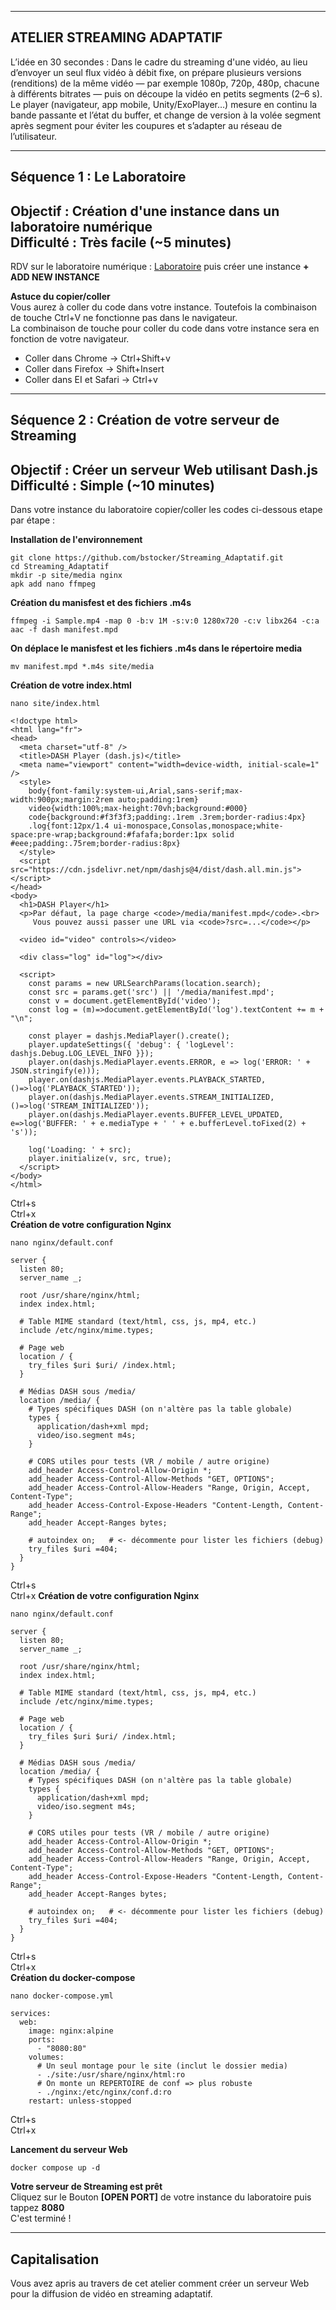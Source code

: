 ------------------------------------------------------------------------------------------------------
ATELIER STREAMING ADAPTATIF
------------------------------------------------------------------------------------------------------
L’idée en 30 secondes : Dans le cadre du streaming d'une vidéo, au lieu d’envoyer un seul flux vidéo à débit fixe, on prépare plusieurs versions (renditions) de la même vidéo — par exemple 1080p, 720p, 480p, chacune à différents bitrates — puis on découpe la vidéo en petits segments (2–6 s).
Le player (navigateur, app mobile, Unity/ExoPlayer…) mesure en continu la bande passante et l’état du buffer, et change de version à la volée segment après segment pour éviter les coupures et s’adapter au réseau de l’utilisateur.
  
-------------------------------------------------------------------------------------------------------
Séquence 1 : Le Laboratoire
-------------------------------------------------------------------------------------------------------
Objectif : Création d'une instance dans un laboratoire numérique  
Difficulté : Très facile (~5 minutes)
-------------------------------------------------------------------------------------------------------
RDV sur le laboratoire numérique : [Laboratoire](http://lab-boris.fr) puis créer une instance **+ ADD NEW INSTANCE**

**Astuce du copier/coller**  
Vous aurez à coller du code dans votre instance. Toutefois la combinaison de touche Ctrl+V ne fonctionne pas dans le navigateur.  
La combinaison de touche pour coller du code dans votre instance sera en fonction de votre navigateur.  
- Coller dans Chrome -> Ctrl+Shift+v
- Coller dans Firefox ->  Shift+Insert
- Coller dans EI et Safari -> Ctrl+v
  
---------------------------------------------------
Séquence 2 : Création de votre serveur de Streaming
---------------------------------------------------
Objectif : Créer un serveur Web utilisant Dash.js  
Difficulté : Simple (~10 minutes)
---------------------------------------------------

Dans votre instance du laboratoire copier/coller les codes ci-dessous etape par étape :  

**Installation de l'environnement**  
```
git clone https://github.com/bstocker/Streaming_Adaptatif.git
cd Streaming_Adaptatif
mkdir -p site/media nginx
apk add nano ffmpeg
```
**Création du manisfest et des fichiers .m4s**  
```
ffmpeg -i Sample.mp4 -map 0 -b:v 1M -s:v:0 1280x720 -c:v libx264 -c:a aac -f dash manifest.mpd
```
**On déplace le manisfest et les fichiers .m4s dans le répertoire media** 
```
mv manifest.mpd *.m4s site/media
```
**Création de votre index.html** 
```
nano site/index.html
```
```
<!doctype html>
<html lang="fr">
<head>
  <meta charset="utf-8" />
  <title>DASH Player (dash.js)</title>
  <meta name="viewport" content="width=device-width, initial-scale=1" />
  <style>
    body{font-family:system-ui,Arial,sans-serif;max-width:900px;margin:2rem auto;padding:1rem}
    video{width:100%;max-height:70vh;background:#000}
    code{background:#f3f3f3;padding:.1rem .3rem;border-radius:4px}
    .log{font:12px/1.4 ui-monospace,Consolas,monospace;white-space:pre-wrap;background:#fafafa;border:1px solid #eee;padding:.75rem;border-radius:8px}
  </style>
  <script src="https://cdn.jsdelivr.net/npm/dashjs@4/dist/dash.all.min.js"></script>
</head>
<body>
  <h1>DASH Player</h1>
  <p>Par défaut, la page charge <code>/media/manifest.mpd</code>.<br>
     Vous pouvez aussi passer une URL via <code>?src=...</code></p>

  <video id="video" controls></video>

  <div class="log" id="log"></div>

  <script>
    const params = new URLSearchParams(location.search);
    const src = params.get('src') || '/media/manifest.mpd';
    const v = document.getElementById('video');
    const log = (m)=>document.getElementById('log').textContent += m + "\n";

    const player = dashjs.MediaPlayer().create();
    player.updateSettings({ 'debug': { 'logLevel': dashjs.Debug.LOG_LEVEL_INFO }});
    player.on(dashjs.MediaPlayer.events.ERROR, e => log('ERROR: ' + JSON.stringify(e)));
    player.on(dashjs.MediaPlayer.events.PLAYBACK_STARTED, ()=>log('PLAYBACK_STARTED'));
    player.on(dashjs.MediaPlayer.events.STREAM_INITIALIZED, ()=>log('STREAM_INITIALIZED'));
    player.on(dashjs.MediaPlayer.events.BUFFER_LEVEL_UPDATED, e=>log('BUFFER: ' + e.mediaType + ' ' + e.bufferLevel.toFixed(2) + 's'));

    log('Loading: ' + src);
    player.initialize(v, src, true);
  </script>
</body>
</html>
```
Ctrl+s  
Ctrl+x  
**Création de votre configuration Nginx** 
```
nano nginx/default.conf
```
```
server {
  listen 80;
  server_name _;

  root /usr/share/nginx/html;
  index index.html;

  # Table MIME standard (text/html, css, js, mp4, etc.)
  include /etc/nginx/mime.types;

  # Page web
  location / {
    try_files $uri $uri/ /index.html;
  }

  # Médias DASH sous /media/
  location /media/ {
    # Types spécifiques DASH (on n'altère pas la table globale)
    types {
      application/dash+xml mpd;
      video/iso.segment m4s;
    }

    # CORS utiles pour tests (VR / mobile / autre origine)
    add_header Access-Control-Allow-Origin *;
    add_header Access-Control-Allow-Methods "GET, OPTIONS";
    add_header Access-Control-Allow-Headers "Range, Origin, Accept, Content-Type";
    add_header Access-Control-Expose-Headers "Content-Length, Content-Range";
    add_header Accept-Ranges bytes;

    # autoindex on;   # <- décommente pour lister les fichiers (debug)
    try_files $uri =404;
  }
}
```
Ctrl+s  
Ctrl+x
**Création de votre configuration Nginx** 
```
nano nginx/default.conf
```
```
server {
  listen 80;
  server_name _;

  root /usr/share/nginx/html;
  index index.html;

  # Table MIME standard (text/html, css, js, mp4, etc.)
  include /etc/nginx/mime.types;

  # Page web
  location / {
    try_files $uri $uri/ /index.html;
  }

  # Médias DASH sous /media/
  location /media/ {
    # Types spécifiques DASH (on n'altère pas la table globale)
    types {
      application/dash+xml mpd;
      video/iso.segment m4s;
    }

    # CORS utiles pour tests (VR / mobile / autre origine)
    add_header Access-Control-Allow-Origin *;
    add_header Access-Control-Allow-Methods "GET, OPTIONS";
    add_header Access-Control-Allow-Headers "Range, Origin, Accept, Content-Type";
    add_header Access-Control-Expose-Headers "Content-Length, Content-Range";
    add_header Accept-Ranges bytes;

    # autoindex on;   # <- décommente pour lister les fichiers (debug)
    try_files $uri =404;
  }
}
```
Ctrl+s  
Ctrl+x  
**Création du docker-compose** 
```
nano docker-compose.yml
```
```
services:
  web:
    image: nginx:alpine
    ports:
      - "8080:80"
    volumes:
      # Un seul montage pour le site (inclut le dossier media)
      - ./site:/usr/share/nginx/html:ro
      # On monte un REPERTOIRE de conf => plus robuste
      - ./nginx:/etc/nginx/conf.d:ro
    restart: unless-stopped
```
Ctrl+s  
Ctrl+x

**Lancement du serveur Web**   
```
docker compose up -d
```
  
**Votre serveur de Streaming est prêt**  
Cliquez sur le Bouton **[OPEN PORT]** de votre instance du laboratoire puis tappez **8080**  
C'est terminé !
  
---------------------------------------------------
Capitalisation
---------------------------------------------------
Vous avez apris au travers de cet atelier comment créer un serveur Web pour la diffusion de vidéo en streaming adaptatif.

